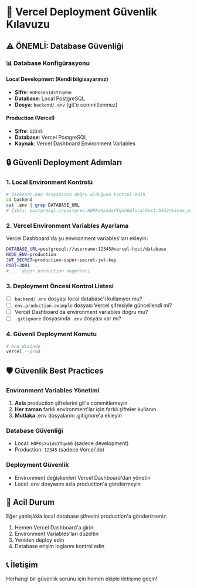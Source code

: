# 🚀 Vercel Deployment Güvenlik Kılavuzu

## ⚠️ ÖNEMLİ: Database Güvenliği

### 📊 Database Konfigürasyonu

#### Local Development (Kendi bilgisayarınız)
- **Şifre**: `HOFKsXa1dsYTqmh6`
- **Database**: Local PostgreSQL
- **Dosya**: `backend/.env` (git'e commitlenmez)

#### Production (Vercel)
- **Şifre**: `12345`
- **Database**: Vercel PostgreSQL
- **Kaynak**: Vercel Dashboard Environment Variables

## 🔒 Güvenli Deployment Adımları

### 1. Local Environment Kontrolü
```bash
# backend/.env dosyasının doğru olduğunu kontrol edin
cd backend
cat .env | grep DATABASE_URL
# Çıktı: postgresql://postgres:HOFKsXa1dsYTqmh6@localhost:5432/mivvo_expertiz_local
```

### 2. Vercel Environment Variables Ayarlama

Vercel Dashboard'da şu environment variables'ları ekleyin:

```bash
DATABASE_URL=postgresql://username:12345@vercel-host/database
NODE_ENV=production
JWT_SECRET=production-super-secret-jwt-key
PORT=3001
# ... diğer production değerleri
```

### 3. Deployment Öncesi Kontrol Listesi

- [ ] `backend/.env` dosyası local database'i kullanıyor mu?
- [ ] `env.production.example` dosyası Vercel şifresiyle güncellendi mi?
- [ ] Vercel Dashboard'da environment variables doğru mu?
- [ ] `.gitignore` dosyasında `.env` dosyası var mı?

### 4. Güvenli Deployment Komutu

```bash
# Ana dizinde
vercel --prod
```

## 🛡️ Güvenlik Best Practices

### Environment Variables Yönetimi
1. **Asla** production şifrelerini git'e commitlemeyin
2. **Her zaman** farklı environment'lar için farklı şifreler kullanın
3. **Mutlaka** .env dosyalarını .gitignore'a ekleyin

### Database Güvenliği
- Local: `HOFKsXa1dsYTqmh6` (sadece development)
- Production: `12345` (sadece Vercel'de)

### Deployment Güvenlik
- Environment değişkenleri Vercel Dashboard'dan yönetin
- Local .env dosyasını asla production'a göndermeyin

## 🚨 Acil Durum

Eğer yanlışlıkla local database şifresini production'a gönderirseniz:

1. Hemen Vercel Dashboard'a girin
2. Environment Variables'ları düzeltin
3. Yeniden deploy edin
4. Database erişim loglarını kontrol edin

## 📞 İletişim

Herhangi bir güvenlik sorunu için hemen ekiple iletişime geçin!